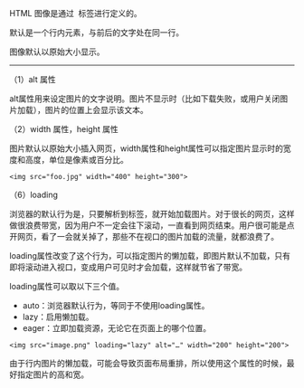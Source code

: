 HTML 图像是通过 <img> 标签进行定义的。

<img>默认是一个行内元素，与前后的文字处在同一行。

图像默认以原始大小显示。

---

（1）alt 属性

alt属性用来设定图片的文字说明。图片不显示时（比如下载失败，或用户关闭图片加载），图片的位置上会显示该文本。

（2）width 属性，height 属性

图片默认以原始大小插入网页，width属性和height属性可以指定图片显示时的宽度和高度，单位是像素或百分比。

```
<img src="foo.jpg" width="400" height="300">
```


（6）loading

浏览器的默认行为是，只要解析到<img>标签，就开始加载图片。对于很长的网页，这样做很浪费带宽，因为用户不一定会往下滚动，一直看到网页结束。用户很可能是点开网页，看了一会就关掉了，那些不在视口的图片加载的流量，就都浪费了。

loading属性改变了这个行为，可以指定图片的懒加载，即图片默认不加载，只有即将滚动进入视口，变成用户可见时才会加载，这样就节省了带宽。

loading属性可以取以下三个值。

* auto：浏览器默认行为，等同于不使用loading属性。
* lazy：启用懒加载。
* eager：立即加载资源，无论它在页面上的哪个位置。

```
<img src="image.png" loading="lazy" alt="…" width="200" height="200">
```

由于行内图片的懒加载，可能会导致页面布局重排，所以使用这个属性的时候，最好指定图片的高和宽。

